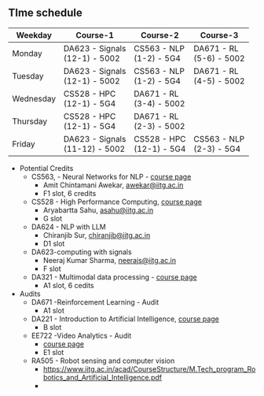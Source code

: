 ## TIme schedule

| Weekday | Course-1 | Course-2 | Course-3 |
| ---- | ---- | ---- | ---- |
| Monday | DA623 - Signals<br>(12-1) - 5002 | CS563 - NLP<br>(1-2) - 5G4 |  DA671 - RL<br>(5-6) - 5002 |
| Tuesday | DA623 - Signals<br>(12-1) - 5002 | CS563 - NLP<br>(1-2) - 5G4 | DA671 - RL<br>(4-5) - 5002 |
| Wednesday | CS528 - HPC<br>(12-1) - 5G4 | DA671 - RL<br>(3-4) - 5002 |  |
| Thursday | CS528 - HPC<br>(12-1) - 5G4 | DA671 - RL<br>(2-3) - 5002 |  |
| Friday | DA623 - Signals<br>(11-12) - 5002 | CS528 - HPC<br>(12-1) - 5G4 | CS563 - NLP<br>(2-3) - 5G4 |
- Potential Credits
	- CS563, - Neural Networks for NLP - [course page](https://www.iitg.ac.in/cse/course-list.php?id=CS563)
		- Amit Chintamani Awekar, awekar@iitg.ac.in
		- F1 slot, 6 credits
	- CS528 - High Performance Computing, [course page](https://www.iitg.ac.in/cse/course-list.php?id=CS528)
		- Aryabartta Sahu, asahu@iitg.ac.in
		- G slot
	- DA624 - NLP with LLM
		- Chiranjib Sur, chiranjib@iitg.ac.in
		- D1 slot
	- DA623-computing with signals
		- Neeraj Kumar Sharma, neerajs@iitg.ac.in
		- F slot
	- DA321  - Multimodal data processing - [course page](https://www.iitg.ac.in/dsai/dsai_sixth_sem_btech.html#DA323)
		- A1 slot, 6 cedits
- Audits
	- DA671  -Reinforcement Learning - Audit
		- A1 slot
	- DA221 - Introduction to Artificial Intelligence, [course page](https://www.iitg.ac.in/dsai/dsai_fourth_sem_btech.html#DA221)
		- B slot
	- EE722  -Video Analytics - Audit
		- [course page](https://www.iitg.ac.in/eee/electsyl.html)
		- E1 slot
	- RA505 - Robot sensing and computer vision
		- https://www.iitg.ac.in/acad/CourseStructure/M.Tech_program_Robotics_and_Artificial_Intelligence.pdf
		-
	